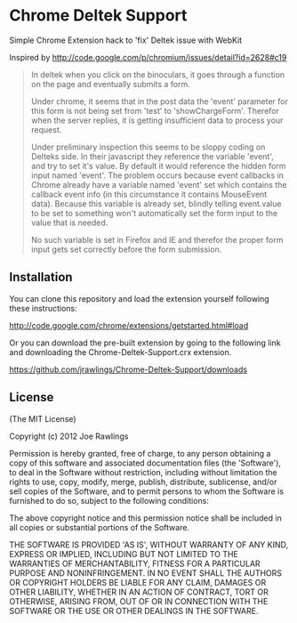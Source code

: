 Chrome Deltek Support
=====================

Simple Chrome Extension hack to 'fix' Deltek issue with WebKit

Inspired by http://code.google.com/p/chromium/issues/detail?id=2628#c19

>In deltek when you click on the binoculars, it goes through a function on the page and eventually submits a form. 
>
>Under chrome, it seems that in the post data the 'event' parameter for this form is not being set from 'test' to 'showChargeForm'. Therefor when the server replies, it is getting insufficient data to process your request.
>
>Under preliminary inspection this seems to be sloppy coding on Delteks side. In their javascript they reference the variable 'event', and try to set it's value. By default it would reference the hidden form input named 'event'. The problem occurs because event callbacks in Chrome already have a variable named 'event' set which contains the callback event info (in this circumstance it contains MouseEvent data). Because this variable is already set, blindly telling event.value to be set to something won't automatically set the form input to the value that is needed.
>
>No such variable is set in Firefox and IE and therefor the proper form input gets set correctly before the form submission.

Installation
------------

You can clone this repository and load the extension yourself following these instructions:

http://code.google.com/chrome/extensions/getstarted.html#load

Or you can download the pre-built extension by going to the following link and downloading the Chrome-Deltek-Support.crx extension.

https://github.com/jrawlings/Chrome-Deltek-Support/downloads

License
-------

(The MIT License)

Copyright (c) 2012 Joe Rawlings

Permission is hereby granted, free of charge, to any person obtaining
a copy of this software and associated documentation files (the
'Software'), to deal in the Software without restriction, including
without limitation the rights to use, copy, modify, merge, publish,
distribute, sublicense, and/or sell copies of the Software, and to
permit persons to whom the Software is furnished to do so, subject to
the following conditions:

The above copyright notice and this permission notice shall be
included in all copies or substantial portions of the Software.

THE SOFTWARE IS PROVIDED 'AS IS', WITHOUT WARRANTY OF ANY KIND,
EXPRESS OR IMPLIED, INCLUDING BUT NOT LIMITED TO THE WARRANTIES OF
MERCHANTABILITY, FITNESS FOR A PARTICULAR PURPOSE AND NONINFRINGEMENT.
IN NO EVENT SHALL THE AUTHORS OR COPYRIGHT HOLDERS BE LIABLE FOR ANY
CLAIM, DAMAGES OR OTHER LIABILITY, WHETHER IN AN ACTION OF CONTRACT,
TORT OR OTHERWISE, ARISING FROM, OUT OF OR IN CONNECTION WITH THE
SOFTWARE OR THE USE OR OTHER DEALINGS IN THE SOFTWARE.